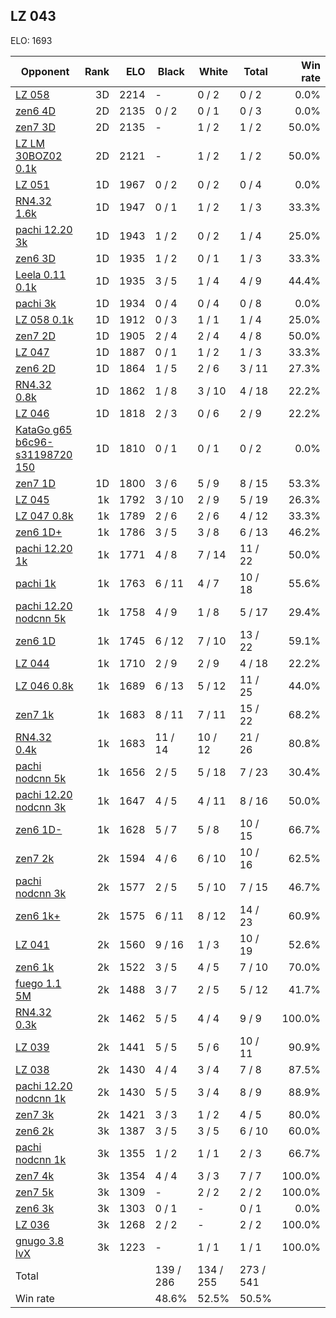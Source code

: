 ## LZ 043 ##

ELO: 1693

Opponent | Rank | ELO | Black | White | Total | Win rate
---------|-----:|----:|-------|-------|-------|-------:
[LZ 058](LZ%20058.md) | 3D | 2214 | - | 0 / 2 | 0 / 2 | 0.0%
[zen6 4D](zen6%204D.md) | 2D | 2135 | 0 / 2 | 0 / 1 | 0 / 3 | 0.0%
[zen7 3D](zen7%203D.md) | 2D | 2135 | - | 1 / 2 | 1 / 2 | 50.0%
[LZ LM 30BOZ02 0.1k](LZ%20LM%2030BOZ02%200.1k.md) | 2D | 2121 | - | 1 / 2 | 1 / 2 | 50.0%
[LZ 051](LZ%20051.md) | 1D | 1967 | 0 / 2 | 0 / 2 | 0 / 4 | 0.0%
[RN4.32 1.6k](RN4.32%201.6k.md) | 1D | 1947 | 0 / 1 | 1 / 2 | 1 / 3 | 33.3%
[pachi 12.20 3k](pachi%2012.20%203k.md) | 1D | 1943 | 1 / 2 | 0 / 2 | 1 / 4 | 25.0%
[zen6 3D](zen6%203D.md) | 1D | 1935 | 1 / 2 | 0 / 1 | 1 / 3 | 33.3%
[Leela 0.11 0.1k](Leela%200.11%200.1k.md) | 1D | 1935 | 3 / 5 | 1 / 4 | 4 / 9 | 44.4%
[pachi 3k](pachi%203k.md) | 1D | 1934 | 0 / 4 | 0 / 4 | 0 / 8 | 0.0%
[LZ 058 0.1k](LZ%20058%200.1k.md) | 1D | 1912 | 0 / 3 | 1 / 1 | 1 / 4 | 25.0%
[zen7 2D](zen7%202D.md) | 1D | 1905 | 2 / 4 | 2 / 4 | 4 / 8 | 50.0%
[LZ 047](LZ%20047.md) | 1D | 1887 | 0 / 1 | 1 / 2 | 1 / 3 | 33.3%
[zen6 2D](zen6%202D.md) | 1D | 1864 | 1 / 5 | 2 / 6 | 3 / 11 | 27.3%
[RN4.32 0.8k](RN4.32%200.8k.md) | 1D | 1862 | 1 / 8 | 3 / 10 | 4 / 18 | 22.2%
[LZ 046](LZ%20046.md) | 1D | 1818 | 2 / 3 | 0 / 6 | 2 / 9 | 22.2%
[KataGo g65 b6c96-s31198720 150](KataGo%20g65%20b6c96-s31198720%20150.md) | 1D | 1810 | 0 / 1 | 0 / 1 | 0 / 2 | 0.0%
[zen7 1D](zen7%201D.md) | 1D | 1800 | 3 / 6 | 5 / 9 | 8 / 15 | 53.3%
[LZ 045](LZ%20045.md) | 1k | 1792 | 3 / 10 | 2 / 9 | 5 / 19 | 26.3%
[LZ 047 0.8k](LZ%20047%200.8k.md) | 1k | 1789 | 2 / 6 | 2 / 6 | 4 / 12 | 33.3%
[zen6 1D+](zen6%201D+.md) | 1k | 1786 | 3 / 5 | 3 / 8 | 6 / 13 | 46.2%
[pachi 12.20 1k](pachi%2012.20%201k.md) | 1k | 1771 | 4 / 8 | 7 / 14 | 11 / 22 | 50.0%
[pachi 1k](pachi%201k.md) | 1k | 1763 | 6 / 11 | 4 / 7 | 10 / 18 | 55.6%
[pachi 12.20 nodcnn 5k](pachi%2012.20%20nodcnn%205k.md) | 1k | 1758 | 4 / 9 | 1 / 8 | 5 / 17 | 29.4%
[zen6 1D](zen6%201D.md) | 1k | 1745 | 6 / 12 | 7 / 10 | 13 / 22 | 59.1%
[LZ 044](LZ%20044.md) | 1k | 1710 | 2 / 9 | 2 / 9 | 4 / 18 | 22.2%
[LZ 046 0.8k](LZ%20046%200.8k.md) | 1k | 1689 | 6 / 13 | 5 / 12 | 11 / 25 | 44.0%
[zen7 1k](zen7%201k.md) | 1k | 1683 | 8 / 11 | 7 / 11 | 15 / 22 | 68.2%
[RN4.32 0.4k](RN4.32%200.4k.md) | 1k | 1683 | 11 / 14 | 10 / 12 | 21 / 26 | 80.8%
[pachi nodcnn 5k](pachi%20nodcnn%205k.md) | 1k | 1656 | 2 / 5 | 5 / 18 | 7 / 23 | 30.4%
[pachi 12.20 nodcnn 3k](pachi%2012.20%20nodcnn%203k.md) | 1k | 1647 | 4 / 5 | 4 / 11 | 8 / 16 | 50.0%
[zen6 1D-](zen6%201D-.md) | 1k | 1628 | 5 / 7 | 5 / 8 | 10 / 15 | 66.7%
[zen7 2k](zen7%202k.md) | 2k | 1594 | 4 / 6 | 6 / 10 | 10 / 16 | 62.5%
[pachi nodcnn 3k](pachi%20nodcnn%203k.md) | 2k | 1577 | 2 / 5 | 5 / 10 | 7 / 15 | 46.7%
[zen6 1k+](zen6%201k+.md) | 2k | 1575 | 6 / 11 | 8 / 12 | 14 / 23 | 60.9%
[LZ 041](LZ%20041.md) | 2k | 1560 | 9 / 16 | 1 / 3 | 10 / 19 | 52.6%
[zen6 1k](zen6%201k.md) | 2k | 1522 | 3 / 5 | 4 / 5 | 7 / 10 | 70.0%
[fuego 1.1 5M](fuego%201.1%205M.md) | 2k | 1488 | 3 / 7 | 2 / 5 | 5 / 12 | 41.7%
[RN4.32 0.3k](RN4.32%200.3k.md) | 2k | 1462 | 5 / 5 | 4 / 4 | 9 / 9 | 100.0%
[LZ 039](LZ%20039.md) | 2k | 1441 | 5 / 5 | 5 / 6 | 10 / 11 | 90.9%
[LZ 038](LZ%20038.md) | 2k | 1430 | 4 / 4 | 3 / 4 | 7 / 8 | 87.5%
[pachi 12.20 nodcnn 1k](pachi%2012.20%20nodcnn%201k.md) | 2k | 1430 | 5 / 5 | 3 / 4 | 8 / 9 | 88.9%
[zen7 3k](zen7%203k.md) | 2k | 1421 | 3 / 3 | 1 / 2 | 4 / 5 | 80.0%
[zen6 2k](zen6%202k.md) | 3k | 1387 | 3 / 5 | 3 / 5 | 6 / 10 | 60.0%
[pachi nodcnn 1k](pachi%20nodcnn%201k.md) | 3k | 1355 | 1 / 2 | 1 / 1 | 2 / 3 | 66.7%
[zen7 4k](zen7%204k.md) | 3k | 1354 | 4 / 4 | 3 / 3 | 7 / 7 | 100.0%
[zen7 5k](zen7%205k.md) | 3k | 1309 | - | 2 / 2 | 2 / 2 | 100.0%
[zen6 3k](zen6%203k.md) | 3k | 1303 | 0 / 1 | - | 0 / 1 | 0.0%
[LZ 036](LZ%20036.md) | 3k | 1268 | 2 / 2 | - | 2 / 2 | 100.0%
[gnugo 3.8 lvX](gnugo%203.8%20lvX.md) | 3k | 1223 | - | 1 / 1 | 1 / 1 | 100.0%
Total | | | 139 / 286 | 134 / 255 | 273 / 541 | 
Win rate| | | 48.6% | 52.5% | 50.5% | 
